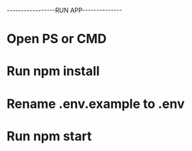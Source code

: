 -----------------RUN APP--------------
# Open PS or CMD
# Run npm install
# Rename .env.example to .env  
# Run npm start 